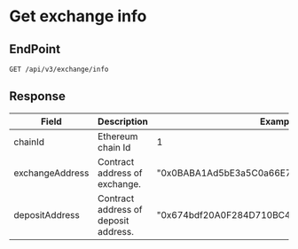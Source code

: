 # Get exchange info

## EndPoint

```
GET /api/v3/exchange/info
```



## **Response**

<table><thead><tr><th>Field</th><th>Description</th><th>Example</th><th data-hidden>Type</th><th data-hidden>Required</th></tr></thead><tbody><tr><td>chainId</td><td>Ethereum chain Id</td><td>1</td><td>integer</td><td>Y</td></tr><tr><td>exchangeAddress</td><td>Contract address of exchange.</td><td>"0x0BABA1Ad5bE3a5C0a66E7ac838a129Bf948f1eA4"</td><td>string</td><td>Y</td></tr><tr><td>depositAddress</td><td>Contract address of deposit address.</td><td>"0x674bdf20A0F284D710BC40872100128e2d66Bd3f"</td><td>string</td><td>Y</td></tr></tbody></table>

